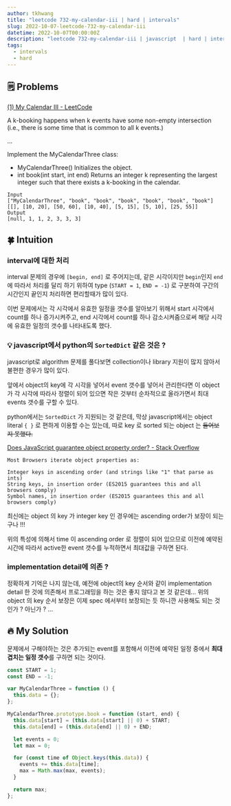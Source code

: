 ```yaml
---
author: tkhwang
title: "leetcode 732-my-calendar-iii | hard | intervals"
slug: 2022-10-07-leetcode-732-my-calendar-iii
datetime: 2022-10-07T00:00:00Z
description: "leetcode 732-my-calendar-iii | javascript  | hard | intervals"
tags:
  - intervals
  - hard
---
```


## 🗒️ Problems

[(1) My Calendar III - LeetCode](https://leetcode.com/problems/my-calendar-iii/)

A k-booking happens when k events have some non-empty intersection (i.e., there is some time that is common to all k events.)

...

Implement the MyCalendarThree class:

- MyCalendarThree() Initializes the object.
- int book(int start, int end) Returns an integer k representing the largest integer such that there exists a k-booking in the calendar.

```
Input
["MyCalendarThree", "book", "book", "book", "book", "book", "book"]
[[], [10, 20], [50, 60], [10, 40], [5, 15], [5, 10], [25, 55]]
Output
[null, 1, 1, 2, 3, 3, 3]
```

## 🍀 Intuition

### interval에 대한 처리

interval 문제의 경우에 `[begin, end]` 로 주어지는데, 같은 시각이지만 `begin`인지 `end` 에 따라서 처리를 달리 하기 위하여 type (`START = 1`, `END = -1`) 로 구분하여 구간의 시간인지 끝인지 처리하면 편리할때가 많이 있다.

이번 문제에서는 각 시각에서 유효한 일정을 갯수를 알아보기 위해서 start 시각에서 count를 하나 증가시켜주고, end 시각에서 count를 하나 감소시켜줌으로써 해당 시각에 유효한 일정의 갯수를 나타내도록 했다.

### 💡 javascript에서 python의 `SortedDict` 같은 것은 ?

javascript로 algorithm 문제를 풀다보면 collection이나 library 지원이 많지 않아서 불편한 경우가 많이 있다.

앞에서 object의 key에 각 시각을 넣어서 event 갯수를 넣어서 관리한다면 이 object 가 각 시각에 따라사 정렬이 되어 있으면 작은 것부터 순차적으로 올라가면서 최대 events 갯수를 구할 수 있다.

python에서는 `SortedDict` 가 지원되는 것 같은데, 막상 javascript에서는 object literal `{ }` 로 편하게 이용할 수는 있는데, 따로 key 로 sorted 되는 object 는 ~~들어보지 못했다.~~

[Does JavaScript guarantee object property order? - Stack Overflow](https://stackoverflow.com/a/23202095)

```
Most Browsers iterate object properties as:

Integer keys in ascending order (and strings like "1" that parse as ints)
String keys, in insertion order (ES2015 guarantees this and all browsers comply)
Symbol names, in insertion order (ES2015 guarantees this and all browsers comply)
```

최신에는 object 의 key 가 integer key 인 경우에는 ascending order가 보장이 되는구나 !!!

위의 특성에 의해서 time 이 ascending order 로 정렬이 되어 있으므로 이전에 예약된 시간에 따라서 active한 event 갯수를 누적하면서 최대값을 구하면 된다.

### implementation detail에 의존 ?

정확하게 기억은 나지 않는데, 예전에 object의 key 순서와 같이 implementation detail 한 것에 의존해서 프로그래밍을 하는 것은 좋지 않다고 본 것 같은데... 위의 object 의 key 순서 보장은 이제 spec 에서부터 보장되는 듯 하니깐 사용해도 되는 것인가 ? 아닌가 ? ...

## 🔥 My Solution

문제에서 구해야하는 것은 추가되는 event를 포함해서 이전에 예약된 일정 중에서 **최대 겹치는 일정 갯수**를 구하면 되는 것이다.

```javascript
const START = 1;
const END = -1;

var MyCalendarThree = function () {
  this.data = {};
};

MyCalendarThree.prototype.book = function (start, end) {
  this.data[start] = (this.data[start] || 0) + START;
  this.data[end] = (this.data[end] || 0) + END;

  let events = 0;
  let max = 0;

  for (const time of Object.keys(this.data)) {
    events += this.data[time];
    max = Math.max(max, events);
  }

  return max;
};
```
